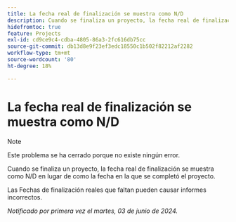 ```yaml
---
title: La fecha real de finalización se muestra como N/D
description: Cuando se finaliza un proyecto, la fecha real de finalización se muestra como N/D en lugar de como la fecha en la que se completó el proyecto.
hidefromtoc: true
feature: Projects
exl-id: cd9ce9c4-cdba-4805-86a3-2fc616db75cc
source-git-commit: db13d8e9f23ef3edc18550c1b502f82212af2282
workflow-type: tm+mt
source-wordcount: '80'
ht-degree: 18%

---
```


# La fecha real de finalización se muestra como N/D

>[!NOTE]
>
>Este problema se ha cerrado porque no existe ningún error.

Cuando se finaliza un proyecto, la fecha real de finalización se muestra como N/D en lugar de como la fecha en la que se completó el proyecto.

Las Fechas de finalización reales que faltan pueden causar informes incorrectos.

_Notificado por primera vez el martes, 03 de junio de 2024._
